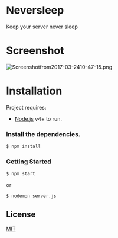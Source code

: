 # Neversleep  
Keep your server never sleep

# Screenshot  
![Screenshotfrom2017-03-2410-47-15.png](http://sv1.upsieutoc.com/2017/03/24/Screenshotfrom2017-03-2410-47-15.png)

# Installation  

Project requires:  
  - [Node.js](https://nodejs.org/) v4+ to run.

### Install the dependencies.  

```sh
$ npm install
```

### Getting Started  
```sh
$ npm start
```
or  
```sh
$ nodemon server.js
```

## License
[MIT](https://github.com/htdangkhoa/monitor/blob/master/LICENSE)
